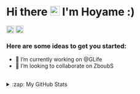 <h1>Hi there <img src="https://media.giphy.com/media/hvRJCLFzcasrR4ia7z/giphy.gif" width="25px"> I'm Hoyame :) </h1>

<p>
<a href=https://discord.gg/rZrrJKG target="blank"><img align="center" src=https://cdn.jsdelivr.net/npm/simple-icons@v3/icons/discord.svg alt="zboub collective" height="20" width="20" /></a>
<a href=https://www.twitch.tv/hoyameee target="blank"><img align="center" src=https://cdn.jsdelivr.net/npm/simple-icons@v3/icons/twitch.svg alt="hoyamee" height="20" width="20" /></a> 
</p>

### Here are some ideas to get you started:

- 🔭 I’m currently working on @GLife
- 👯 I’m looking to collaborate on ZboubS

<br/>

<details> 
  <summary>:zap: My GitHub Stats</summary>

  <br />
  
  [![Hoyame's github stats](https://github-readme-stats.vercel.app/api?username=hoyame&count_private=true&show_icons=true)](https://github.com/anuraghazra/github-readme-stats)

  [![Top Langs](https://github-readme-stats.vercel.app/api/top-langs/?username=hoyame&layout=compact)](https://github.com/anuraghazra/github-readme-stats)
  
</details>

